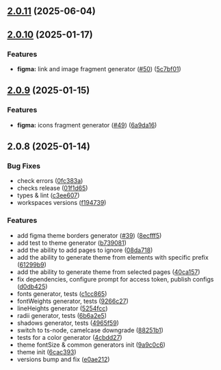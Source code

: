 ## [2.0.11](https://github.com/atls/figma/compare/@atls/figma-theme@2.0.10...@atls/figma-theme@2.0.11) (2025-06-04)

## [2.0.10](https://github.com/atls/figma/compare/@atls/figma-theme@2.0.9...@atls/figma-theme@2.0.10) (2025-01-17)

### Features

- **figma:** link and image fragment generator ([#50](https://github.com/atls/figma/issues/50)) ([5c7bf01](https://github.com/atls/figma/commit/5c7bf013046f44d038a763f9ee2d8ad263c2a69f))

## [2.0.9](https://github.com/atls/figma/compare/@atls/figma-theme@2.0.8...@atls/figma-theme@2.0.9) (2025-01-15)

### Features

- **figma:** icons fragment generator ([#49](https://github.com/atls/figma/issues/49)) ([6a9da16](https://github.com/atls/figma/commit/6a9da16b8312ff8a5ea2cb2d46f506f8927b0e3c))

## 2.0.8 (2025-01-14)

### Bug Fixes

- check errors ([0fc383a](https://github.com/atls/figma/commit/0fc383ad2de8e24a500bb41b88446a76e39521a8))
- checks release ([01f1d65](https://github.com/atls/figma/commit/01f1d6554c5656ffb66fbe16cb4bd09275d6eed6))
- types & lint ([c3ee607](https://github.com/atls/figma/commit/c3ee607aab083d1560bda7dfc4c3cc524c72bd29))
- workspaces versions ([f194739](https://github.com/atls/figma/commit/f1947396015b90ce5dbb913549f9ff6bb13059b8))

### Features

- add figma theme borders generator ([#39](https://github.com/atls/figma/issues/39)) ([8ecfff5](https://github.com/atls/figma/commit/8ecfff5b520eae88252726b1ac373d8b53ff6c37))
- add test to theme generator ([b739081](https://github.com/atls/figma/commit/b739081cd962249f30e892f0bd3d3c63e60d9a28))
- add the ability to add pages to ignore ([08da718](https://github.com/atls/figma/commit/08da7182c3f3ce14310e4df7c5145ed2a63e5d37))
- add the ability to generate theme from elements with specific prefix ([61299b9](https://github.com/atls/figma/commit/61299b9e055dbdf5e9d4b531439a4b83e769a8f2))
- add the ability to generate theme from selected pages ([40ca157](https://github.com/atls/figma/commit/40ca15751478a6f201c3616fe67b119e2fa3e0cf))
- fix dependencies, configure prompt for access token, publish configs ([d0db425](https://github.com/atls/figma/commit/d0db42522e5a90b1da9a81afd633ea1cd59002fa))
- fonts generator, tests ([c1cc865](https://github.com/atls/figma/commit/c1cc865ac92a2e70e2723ec1aaa5ade859a2c300))
- fontWeights generator, tests ([9266c27](https://github.com/atls/figma/commit/9266c27934a19e3e713a91ec5d2da34fd9e84c91))
- lineHeights generator ([5254fcc](https://github.com/atls/figma/commit/5254fcc67413039a1a1e6228e809cd1e7e0e6f49))
- radii generator, tests ([6b6a2e5](https://github.com/atls/figma/commit/6b6a2e50f7701457dc05e3a6e4a612eef0d64c74))
- shadows generator, tests ([4965f59](https://github.com/atls/figma/commit/4965f59f305c64ab16a7a7afe2ea7abafb7eadb9))
- switch to ts-node, camelcase downgrade ([88251b1](https://github.com/atls/figma/commit/88251b1656f9d21b72a54f797e17a3649d87b540))
- tests for a color generator ([4cbdd27](https://github.com/atls/figma/commit/4cbdd278fa8bfc8d53f5f4ebf9694ea9de3cd8c2))
- theme fontSize & common generators init ([9a9c0c6](https://github.com/atls/figma/commit/9a9c0c6c829c158ea9578fa9b9cce9f9ab926c6b))
- theme init ([6cac393](https://github.com/atls/figma/commit/6cac3930022e053698eff0ba1db398f652894eb6))
- versions bump and fix ([e0ae212](https://github.com/atls/figma/commit/e0ae2123cfe154812d7050e93e2fb150e1a3c331))
